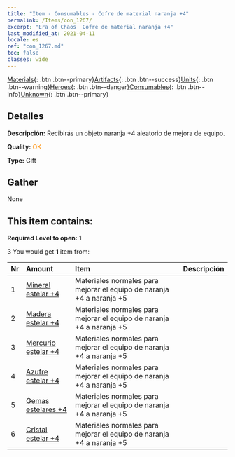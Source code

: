 ```yaml
---
title: "Item - Consumables - Cofre de material naranja +4"
permalink: /Items/con_1267/
excerpt: "Era of Chaos  Cofre de material naranja +4"
last_modified_at: 2021-04-11
locale: es
ref: "con_1267.md"
toc: false
classes: wide
---
```

 [Materials](/es/Items/){: .btn .btn--primary}[Artifacts](/es/Items/Artifacts/){: .btn .btn--success}[Units](/es/Items/Units/){: .btn .btn--warning}[Heroes](/es/Items/Heroes/){: .btn .btn--danger}[Consumables](/es/Items/Consumables/){: .btn .btn--info}[Unknown](/es/Items/Unknown/){: .btn .btn--primary}

## Detalles
 **Descripción:** Recibirás un objeto naranja +4 aleatorio de mejora de equipo.

 **Quality:** <span style="color: #FF8C00">OK</span>

 **Type:** Gift

## Gather

  None

## This item contains:

 **Required Level to open:** 1

 3 You would get **1** item  from:

  | Nr | Amount |     Item    | Descripción |
  |:---|:-------|:------------|:-----------:|
  | 1 | [Mineral estelar +4](/es/Items/mat_89/) | Materiales normales para mejorar el equipo de naranja +4 a naranja +5 | 
  | 2 | [Madera estelar +4](/es/Items/mat_90/) | Materiales normales para mejorar el equipo de naranja +4 a naranja +5 | 
  | 3 | [Mercurio estelar +4](/es/Items/mat_91/) | Materiales normales para mejorar el equipo de naranja +4 a naranja +5 | 
  | 4 | [Azufre estelar +4](/es/Items/mat_92/) | Materiales normales para mejorar el equipo de naranja +4 a naranja +5 | 
  | 5 | [Gemas estelares +4](/es/Items/mat_93/) | Materiales normales para mejorar el equipo de naranja +4 a naranja +5 | 
  | 6 | [Cristal estelar +4](/es/Items/mat_94/) | Materiales normales para mejorar el equipo de naranja +4 a naranja +5 | 
